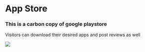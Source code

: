 <h1>App Store</h1>
<h3>This is a carbon copy of google playstore</h3>
<p>Visitors can download their desired apps and post reviews as well</p>
<img src="https://i.postimg.cc/FKmt7kqJ/appstore.png"/>
